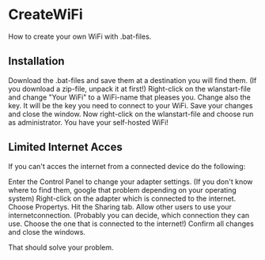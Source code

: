 CreateWiFi
==========

How to create your own WiFi with .bat-files.

Installation
----------

Download the .bat-files and save them at a destination you will find them. (If you download a zip-file, unpack it at first!)
Right-click on the wlanstart-file and change "Your WiFi" to a WiFi-name that pleases you. Change also the key. It will be the key you need to connect to your WiFi.
Save your changes and close the window.
Now right-click on the wlanstart-file and choose run as administrator. You have your self-hosted WiFi!


Limited Internet Acces
----------

If you can't acces the internet from a connected device do the following:

Enter the Control Panel to change your adapter settings. (If you don't know where to find them, google that problem depending on your operating system)
Right-click on the adapter which is connected to the internet. 
Choose Propertys. 
Hit the Sharing tab.
Allow other users to use your internetconnection. (Probably you can decide, which connection they can use. Choose the one that is connected to the internet!)
Confirm all changes and close the windows.


That should solve your problem.
